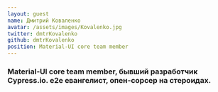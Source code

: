 ```yaml
---
layout: guest
name: Дмитрий Коваленко
avatar: /assets/images/Kovalenko.jpg
twitter: dmtrKovalenko
github: dmtrKovalenko
position: Material-UI core team member
---
```


### Material-UI core team member, бывший разработчик Cypress.io. e2e евангелист, опен-сорсер на стероидах.
